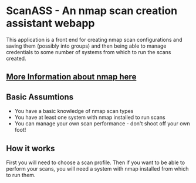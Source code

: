 # ScanASS - An nmap scan creation assistant webapp

This application is a front end for creating nmap scan configurations and saving them (possibly into groups) and then being able to manage credentials to some number of systems from which to run the scans created.

[More Information about nmap here](https://nmap.org)
---
## Basic Assumtions
* You have a basic knowledge of nmap scan types
* You have at least one system with nmap installed to run scans
* You can manage your own scan performance - don't shoot off your own foot!

## How it works
First you will need to choose a scan profile.
Then if you want to be able to perform your scans, you will need a system with nmap installed from which to run them.
